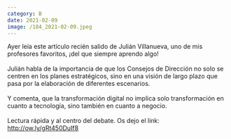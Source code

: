 ```yaml
--- 
category: B 
date: 2021-02-09 
image: /184_2021-02-09.jpeg 
--- 
```


Ayer leía este artículo recién salido de Julián Villanueva, uno de mis profesores favoritos, ¡del que siempre aprendo algo!<br><br>Julián habla de la importancia de que los Consejos de Dirección no solo se centren en los planes estratégicos, sino en una visión de largo plazo que pasa por la elaboración de diferentes escenarios.<br><br>Y comenta, que la transformación digital no implica solo transformación en cuanto a tecnología, sino también en cuanto a negocio.<br><br>Lectura rápida y al centro del debate. Os dejo el link:  http://ow.ly/gRt450DuIf8